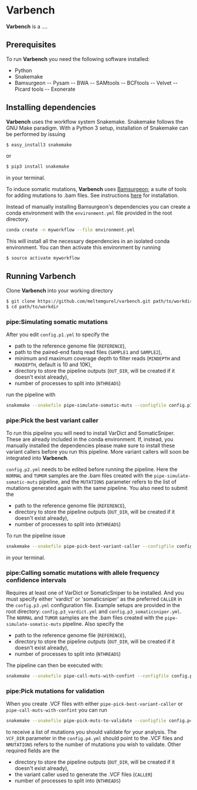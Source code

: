 # Varbench
**Varbench** is a ....

## Prerequisites
To run **Varbench** you need the following software installed:
- Python
- Snakemake
- Bamsurgeon
-- Pysam
-- BWA
-- SAMtools
-- BCFtools
-- Velvet
-- Picard tools
-- Exonerate

## Installing dependencies
**Varbench** uses the workflow system Snakemake. Snakemake follows the GNU Make paradigm. With a Python 3 setup, installation of Snakemake can be performed by issuing
```sh
$ easy_install3 snakemake
```
or
```sh
$ pip3 install snakemake
```
in your terminal.

To induce somatic mutations, **Varbench** uses [Bamsurgeon](https://github.com/adamewing/bamsurgeon); a suite of tools for adding mutations to .bam files. See instructions [here](https://github.com/adamewing/bamsurgeon) for installation.

Instead of manually installing Bamsurgeon's dependencies you can create a conda environment with the ```environment.yml``` file provided in the root directory.
```sh
conda create -n myworkflow --file environment.yml
```
This will install all the necessary dependencies in an isolated conda environment. You can then activate this environment by running
```sh
$ source activate myworkflow
```
## Running Varbench
Clone **Varbench** into your working directory
```sh
$ git clone https://github.com/meltemgurel/varbench.git path/to/workdir
$ cd path/to/workdir
```

### pipe:Simulating somatic mutations
After you edit ```config.p1.yml``` to specify the
- path to the reference genome file (```REFERENCE```),
- path to the paired-end fastq read files (```SAMPLE1``` and ```SAMPLE2```),
- minimum and maximum coverage depth to filter reads (```MINDEPTH``` and ```MAXDEPTH```, default is 10 and 10K),
- directory to store the pipeline outputs (```OUT_DIR```, will be created if it doesn't exist already),
- number of processes to split into (```NTHREADS```)

run the pipeline with
```sh
snakemake --snakefile pipe-simulate-somatic-muts --configfile config.p1.yml
```
### pipe:Pick the best variant caller
To run this pipeline you will need to install VarDict and SomaticSniper. These are already included in the conda environment. If, instead, you manually installed the dependencies please make sure to install these variant callers before you run this pipeline. More variant callers will soon be integrated into **Varbench**.

```config.p2.yml``` needs to be edited before running the pipeline. Here the ```NORMAL``` and ```TUMOR``` samples are the .bam files created with the ```pipe-simulate-somatic-muts``` pipeline, and the ```MUTATIONS``` parameter refers to the list of mutations generated again with the same pipeline.
You also need to submit the
- path to the reference genome file (```REFERENCE```),
- directory to store the pipeline outputs (```OUT_DIR```, will be created if it doesn't exist already),
- number of processes to split into (```NTHREADS```)

To run the pipeline issue
```sh
snakemake --snakefile pipe-pick-best-variant-caller --configfile config.p2.yml
```
in your terminal.
### pipe:Calling somatic mutations with allele frequency confidence intervals
Requires at least one of VarDict or SomaticSniper to be installed. And you must specify either 'vardict' or 'somaticsniper' as the preferred ```CALLER``` in the ```config.p3.yml``` configuration file. Example setups are provided in the root directory: ```config.p3_vardict.yml``` and ```config.p3_somaticsniper.yml```. The ```NORMAL``` and ```TUMOR``` samples are the .bam files created with the ```pipe-simulate-somatic-muts``` pipeline.
Also specify the
- path to the reference genome file (```REFERENCE```),
- directory to store the pipeline outputs (```OUT_DIR```, will be created if it doesn't exist already),
- number of processes to split into (```NTHREADS```)

The pipeline can then be executed with:
```sh
snakemake --snakefile pipe-call-muts-with-confint --configfile config.p3.yml
```
### pipe:Pick mutations for validation
When you create .VCF files with either ```pipe-pick-best-variant-caller``` or ```pipe-call-muts-with-confint``` you can run
```sh
snakemake --snakefile pipe-pick-muts-to-validate --configfile config.p4.yml
```
to receive a list of mutations you should validate for your analysis. The ```VCF_DIR``` parameter in the ```config.p4.yml``` should point to the .VCF files and ```NMUTATIONS``` refers to the number of mutations you wish to validate.
Other required fields are the
- directory to store the pipeline outputs (```OUT_DIR```, will be created if it doesn't exist already),
- the variant caller used to generate the .VCF files (```CALLER```)
- number of processes to split into (```NTHREADS```)
